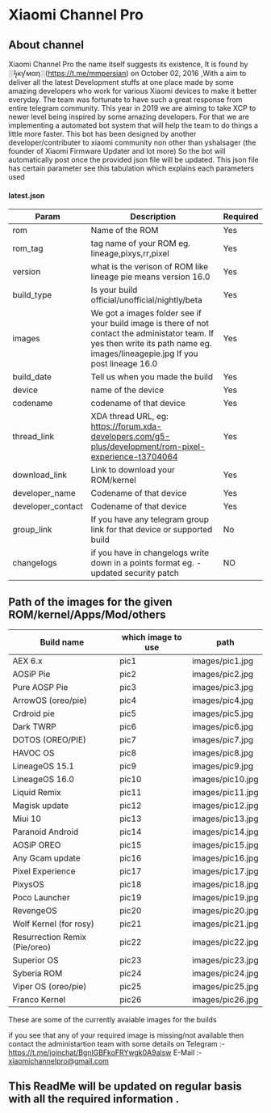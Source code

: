 # Xiaomi Channel Pro
## About channel 
Xiaomi Channel Pro the name itself suggests its existence, It is found by ░ϟкƴмαη░(https://t.me/mmpersian) on October 02, 2016 ,With a aim to deliver all the latest Development stuffs at one place made by some amazing developers who work for various Xiaomi devices to make it better everyday.
The team was fortunate to have such a great response from entire telegram community.
This year in 2019 we are aiming to take XCP to newer level being inspired by some amazing developers.
For that we are implementing a automated bot system that will help the team to do things a little more faster.
This bot has been designed by another developer/contributer to xiaomi community non other than yshalsager (the founder of Xiaomi Firmware Updater and lot more)
So the bot will automatically post once the provided json file will be updated.
This json file has certain parameter see this tabulation which explains each parameters used

#### latest.json
| Param | Description | Required |
|--|--|--|
| rom | Name of the ROM | Yes |
| rom_tag | tag name of your ROM eg. lineage,pixys,rr,pixel   | Yes |
| version | what is the verison of ROM like lineage pie means version 16.0 | Yes |
| build_type | Is your build official/unofficial/nightly/beta | Yes |
| images | We got a images folder see if your build image is there of not contact the administator team. If yes then write its path name eg. images/lineagepie.jpg If you post lineage 16.0 | Yes |
| build_date | Tell us when you made the build | Yes |
| device | name of the device | Yes |
| codename | codename of that device | Yes |
| thread_link | XDA thread URL, eg: https://forum.xda-developers.com/g5-plus/development/rom-pixel-experience-t3704064 | Yes |
| download_link | Link to download your ROM/kernel | Yes  |
| developer_name | Codename of that device | Yes |
| developer_contact | Codename of that device | Yes |
| group_link | If you have any telegram group link for that device or supported build | No |
| changelogs | if you have in changelogs write down in a points format eg. -updated security patch | NO |


## Path of the images for the given ROM/kernel/Apps/Mod/others
| Build name | which image to use | path |
|--|--|--|
| AEX 6.x | pic1 | images/pic1.jpg |
| AOSiP Pie | pic2 | images/pic2.jpg |
| Pure AOSP Pie | pic3 | images/pic3.jpg |
| ArrowOS (oreo/pie) | pic4 | images/pic4.jpg |
| Crdroid pie | pic5 | images/pic5.jpg |
| Dark TWRP | pic6 | images/pic6.jpg |
| DOTOS (OREO/PIE) | pic7 | images/pic7.jpg |
| HAVOC OS | pic8 | images/pic8.jpg |
| LineageOS 15.1 | pic9 | images/pic9.jpg |
| LineageOS 16.0 | pic10 | images/pic10.jpg |
| Liquid Remix | pic11 | images/pic11.jpg |
| Magisk update | pic12 | images/pic12.jpg |
| Miui 10 | pic13 | images/pic13.jpg |
| Paranoid Android | pic14 | images/pic14.jpg |
| AOSiP OREO | pic15 | images/pic15.jpg |
| Any Gcam update | pic16 | images/pic16.jpg |
| Pixel Experience | pic17 | images/pic17.jpg |
| PixysOS | pic18 | images/pic18.jpg |
| Poco Launcher | pic19 | images/pic19.jpg |
| RevengeOS | pic20 | images/pic20.jpg |
| Wolf Kernel (for rosy) | pic21 | images/pic21.jpg |
| Resurrection Remix (Pie/oreo) | pic22 | images/pic22.jpg |
| Superior OS | pic23 | images/pic23.jpg |
| Syberia ROM | pic24 | images/pic24.jpg |
| Viper OS (oreo/pie) | pic25 | images/pic25.jpg |
| Franco Kernel | pic26 | images/pic26.jpg |

These are some of the currently avaiable images for the builds

if you see that any of your required image is missing/not available then contact the administartion team with some details on 
Telegram :-  https://t.me/joinchat/BgnlGBFkoFRYwgk0A9alsw
E-Mail :- xiaomichannelpro@gmail.com

## This ReadMe will be updated on regular basis with all the required information .



